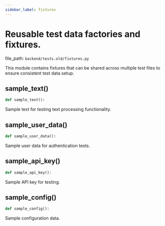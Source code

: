 ```yaml
---
sidebar_label: fixtures
---
```


# Reusable test data factories and fixtures.

  file_path: `backend/tests.old/fixtures.py`

This module contains fixtures that can be shared across multiple test files
to ensure consistent test data setup.

## sample_text()

```python
def sample_text():
```

Sample text for testing text processing functionality.

## sample_user_data()

```python
def sample_user_data():
```

Sample user data for authentication tests.

## sample_api_key()

```python
def sample_api_key():
```

Sample API key for testing.

## sample_config()

```python
def sample_config():
```

Sample configuration data.
